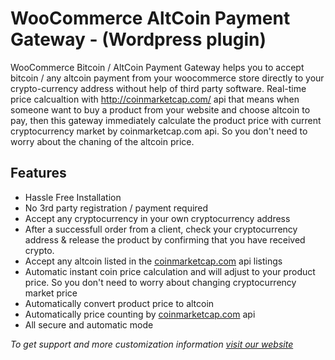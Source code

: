 # WooCommerce AltCoin Payment Gateway - (Wordpress plugin)

WooCommerce Bitcoin / AltCoin Payment Gateway helps you to accept bitcoin / any altcoin payment from your woocommerce store directly to your crypto-currency address without help of third party software. Real-time price calcualtion with http://coinmarketcap.com/ api that means when someone want to buy a product from your website and choose altcoin to pay, then this gateway immediately calculate the product price with current cryptocurrency market by coinmarketcap.com api. So you don't need to worry about the chaning of the altcoin price.


## Features

* Hassle Free Installation
* No 3rd party registration / payment required
* Accept any cryptocurrency in your own cryptocurrency address
* After a successfull order from a client, check your cryptocurrency address & release the product by confirming that you have received crypto.
* Accept any altcoin listed in the [coinmarketcap.com](https://api.coinmarketcap.com/v2/listings/) api listings
* Automatic instant coin price calculation and will adjust to your product price. So you don't need to worry about changing cryptocurrency market price
* Automatically convert product price to altcoin
* Automatically price counting by [coinmarketcap.com](http://coinmarketcap.com/) api
* All secure and automatic mode

*To get support and more customization information  [visit our website](https://codesolz.net)*

